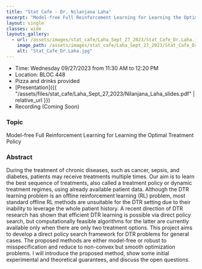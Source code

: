 ```yaml
---
title: "Stat Cafe - Dr. Nilanjana Laha"
excerpt: "Model-free Full Reinforcement Learning for Learning the Optimal Treatment Policy"
layout: single
classes: wide
layouts_gallery:
  - url: /assets/images/stat_cafe/Laha_Sept_27_2023/Stat_Cafe_Dr.Laha.jpg
    image_path: /assets/images/stat_cafe/Laha_Sept_27_2023/Stat_Cafe_Dr.Laha.jpg
    alt: "Stat_Cafe_Dr.Laha.jpg"
---
```


- Time: Wednesday 09/27/2023 from 11:30 AM to 12:20 PM
- Location: BLOC 448
- Pizza and drinks provided
- [Presentation]({{ "/assets/files/stat_cafe/Laha_Sept_27_2023/Nilanjana_Laha_slides.pdf" | relative_url }})
- Recording (Coming Soon)


### Topic

Model-free Full Reinforcement Learning for Learning the Optimal Treatment Policy


### Abstract

During the treatment of chronic diseases, such as cancer, sepsis, and diabetes, patients may receive treatments multiple times. Our aim is to learn the best sequence of treatments, also called a treatment policy or dynamic treatment regimes,  using already available patient data. Although the DTR learning problem is an offline reinforcement learning (RL) problem, most standard offline RL methods are unsuitable for the DTR setting due to their inability to leverage the whole patient history.  A recent direction of DTR research has shown that efficient DTR learning is possible via direct policy search, but computationally feasible algorithms for the latter are currently available only when there are only two treatment options. This project aims to develop a direct policy search framework for DTR problems for general cases. The proposed methods are either model-free or robust to misspecification and reduce to non-convex but smooth optimization problems. I will introduce the proposed method, show some initial experimental and theoretical guarantees, and discuss the open questions.



